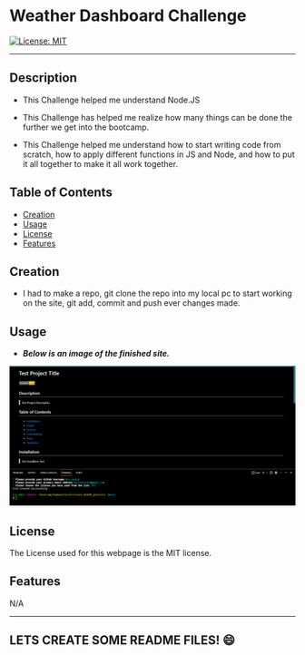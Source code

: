 # Weather Dashboard Challenge

[![License: MIT](https://img.shields.io/badge/License-MIT-yellow.svg)](https://opensource.org/licenses/MIT)

---


## Description

- This Challenge helped me understand Node.JS

- This Challenge has helped me realize how many things can be done the further we get into the bootcamp. 

- This Challenge helped me understand how to start writing code from scratch, how to apply different functions in JS and Node, and how to put it all together to make it all work together.

## Table of Contents

- [Creation](#creation)
- [Usage](#usage)
- [License](#license)
- [Features](#features)

## Creation

- I had to make a repo, git clone the repo into my local pc to start working on the site, git add, commit and push ever changes made.


## Usage

- ***Below is an image of the finished site.***

![Alt text](./images/Screenshot%202023-09-28%20163428.png)

## License

The License used for this webpage is the MIT license.

## Features

N/A

---
LETS CREATE SOME README FILES! :smile:
---